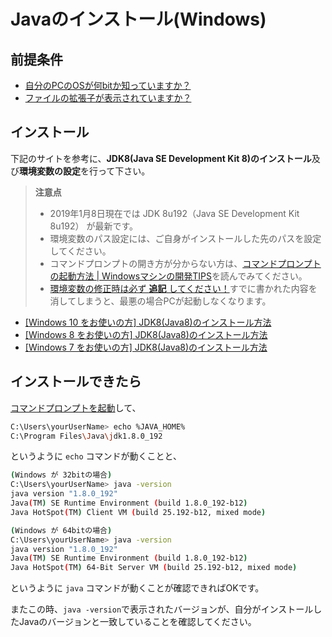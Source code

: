 # Javaのインストール(Windows)

## 前提条件

* [自分のPCのOSが何bitか知っていますか？](preparationForWin.md#自分のpcのbit数を知っておく)
* [ファイルの拡張子が表示されていますか？](preparationForWin.md#ファイルの拡張子表示)

## インストール

下記のサイトを参考に、**JDK8(Java SE Development Kit 8)のインストール**及び**環境変数の設定**を行って下さい。

> **注意点**
> * 2019年1月8日現在では JDK 8u192（Java SE Development Kit 8u192） が最新です。
> * 環境変数のパス設定には、ご自身がインストールした先のパスを設定してください。
> * コマンドプロンプトの開き方が分からない方は、[コマンドプロンプトの起動方法 | Windowsマシンの開発TIPS](tipsForWin.md#コマンドプロンプトの起動方法)を読んでみてください。
> * [環境変数の修正時は必ず **追記** してください！](tipsForWin.md#環境変数pathの編集)すでに書かれた内容を消してしまうと、最悪の場合PCが起動しなくなります。

* [[Windows 10 をお使いの方] JDK8(Java8)のインストール方法](https://qiita.com/RichardImaokaJP/items/a1bc723437f4be420cd2)
* [[Windows 8 をお使いの方] JDK8(Java8)のインストール方法](http://javatechnology.net/java/windows8-java8-install/)
* [[Windows 7 をお使いの方] JDK8(Java8)のインストール方法](http://javaworld.helpfulness.jp/post-24/)


## インストールできたら

[コマンドプロンプトを起動](tipsForWin.md#コマンドプロンプトの起動方法)して、

```sh
C:\Users\yourUserName> echo %JAVA_HOME%
C:\Program Files\Java\jdk1.8.0_192
```
というように `echo` コマンドが動くことと、

```sh
(Windows が 32bitの場合)
C:\Users\yourUserName> java -version
java version "1.8.0_192"
Java(TM) SE Runtime Environment (build 1.8.0_192-b12)
Java HotSpot(TM) Client VM (build 25.192-b12, mixed mode)
```

```sh
(Windows が 64bitの場合)
C:\Users\yourUserName> java -version
java version "1.8.0_192"
Java(TM) SE Runtime Environment (build 1.8.0_192-b12)
Java HotSpot(TM) 64-Bit Server VM (build 25.192-b12, mixed mode)
```
というように `java` コマンドが動くことが確認できればOKです。

またこの時、`java -version`で表示されたバージョンが、自分がインストールしたJavaのバージョンと一致していることを確認してください。
